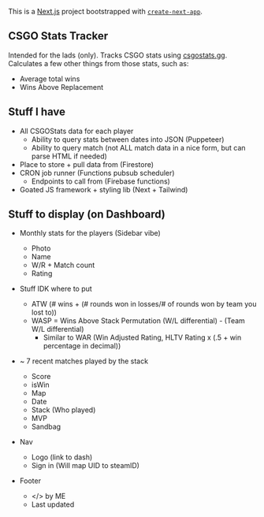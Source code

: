 This is a [Next.js](https://nextjs.org/) project bootstrapped with [`create-next-app`](https://github.com/vercel/next.js/tree/canary/packages/create-next-app).

## CSGO Stats Tracker

Intended for the lads (only).
Tracks CSGO stats using <a href="https://csgostats.gg">csgostats.gg</a>. Calculates a few other things from those stats, such as:

- Average total wins
- Wins Above Replacement

## Stuff I have

- All CSGOStats data for each player
  - Ability to query stats between dates into JSON (Puppeteer)
  - Ability to query match (not ALL match data in a nice form, but can parse HTML if needed)
- Place to store + pull data from (Firestore)
- CRON job runner (Functions pubsub scheduler)
  - Endpoints to call from (Firebase functions)
- Goated JS framework + styling lib (Next + Tailwind)

## Stuff to display (on Dashboard)

- Monthly stats for the players (Sidebar vibe)

  - Photo
  - Name
  - W/R + Match count
  - Rating

- Stuff IDK where to put

  - ATW (# wins + (# rounds won in losses/# of rounds won by team you lost to))
  - WASP = Wins Above Stack Permutation (W/L differential) - (Team W/L differential)
    - Similar to WAR (Win Adjusted Rating, HLTV Rating x (.5 + win percentage in decimal))

- ~ 7 recent matches played by the stack

  - Score
  - isWin
  - Map
  - Date
  - Stack (Who played)
  - MVP
  - Sandbag

- Nav

  - Logo (link to dash)
  - Sign in (Will map UID to steamID)

- Footer
  - </> by ME
  - Last updated
